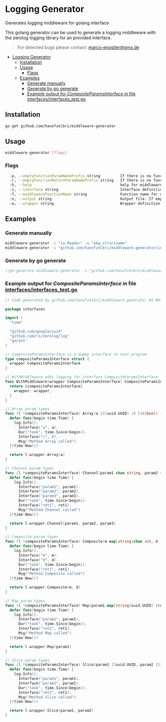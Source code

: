 # Logging Generator

Generates logging middleware for golang interface

This golang generator can be used to generate a logging middleware with the zerolog logging library for an provided interface.

> For detected bugs please contact: marco-engstler@gmx.de

- [Logging Generator](#logging-generator)
  - [Installation](#installation)
  - [Usage](#usage)
    - [Flags](#flags)
  - [Examples](#examples)
    - [Generate manually](#generate-manually)
    - [Generate by go generate](#generate-by-go-generate)
    - [Example output for _CompositeParamsInterface_ in file interfaces/interfaces_test.go](#example-output-for-compositeparamsinterface-in-file-interfacesinterfaces_testgo)

## Installation

```bash
go get github.com/hanofzelbri/middleware-generator
```

## Usage

```bash
middleware-generator [flags]
```

### Flags

```bash
  -p, --emptyFunctionParamNamePrefix string         If there is no function parameter name provided this prefix will be used (default "param")
  -r, --emptyFunctionReturnParamNamePrefix string   If there is no function parameter return name provided this prefix will be used (default "ret")
  -h, --help                                        help for middleware-generator
  -i, --interface string                            Interface definition to generate logging middleware for.
  -f, --middlewareFunctionName string               Function name for middleware (default "WithMiddleware")
  -o, --output string                               Output file. If empty StdOut is used
  -w, --wrapper string                              Wrapper definition for implementation of middleware interface.
```

## Examples

### Generate manually

```bash
middleware-generator -i "io.Reader" -w "pkg.structname"
middleware-generator -i "github.com/hanofzelbri/middleware-generator/interfaces.CompositeParamsInterface" -o "logging-middleware.go"
```

### Generate by go generate

```go
//go:generate middleware-generator -i "github.com/hanofzelbri/middleware-generator/interfaces.CompositeParamsInterface" -o "logging-middleware.go"
```

### Example output for _CompositeParamsInterface_ in file [interfaces/interfaces_test.go](interfaces/interfaces_test.go)

```go
// Code generated by github.com/hanofzelbri/middleware-generato; DO NOT EDIT

package interfaces

import (
  "time"

  "github.com/google/uuid"
  "github.com/rs/zerolog/log"
  "go/ast"
)

// CompositeParamsInterface is a dummy interface to test program
type compositeParamsInterface struct {
  wrapper CompositeParamsInterface
}

// WithMiddleware adds logging for interface CompositeParamsInterface
func WithMiddleware(wrapper CompositeParamsInterface) CompositeParamsInterface {
  return &compositeParamsInterface{
    wrapper: wrapper,
  }
}

// Array param types
func (l *compositeParamsInterface) Array(a [3]uuid.UUID) (r [10]bool) {
  defer func(begin time.Time) {
    log.Info().
      Interface("a", a).
      Dur("took", time.Since(begin)).
      Interface("r", r).
      Msg("Method Array called")
  }(time.Now())

  return l.wrapper.Array(a)
}

// Channel param types
func (l *compositeParamsInterface) Channel(param1 chan string, param2 <-chan bool, param3 chan<- int) (ret1 chan int) {
  defer func(begin time.Time) {
    log.Info().
      Interface("param1", param1).
      Interface("param2", param2).
      Interface("param3", param3).
      Dur("took", time.Since(begin)).
      Interface("ret1", ret1).
      Msg("Method Channel called")
  }(time.Now())

  return l.wrapper.Channel(param1, param2, param3)
}

// Composite param types
func (l *compositeParamsInterface) Composite(m map[string]chan int, d [2]chan func(string) map[bool]*ast.MapType) (ret1 []chan func(string) error) {
  defer func(begin time.Time) {
    log.Info().
      Interface("m", m).
      Interface("d", d).
      Dur("took", time.Since(begin)).
      Interface("ret1", ret1).
      Msg("Method Composite called")
  }(time.Now())

  return l.wrapper.Composite(m, d)
}

// Map param types
func (l *compositeParamsInterface) Map(param1 map[string]uuid.UUID) (ret1 map[bool]int) {
  defer func(begin time.Time) {
    log.Info().
      Interface("param1", param1).
      Dur("took", time.Since(begin)).
      Interface("ret1", ret1).
      Msg("Method Map called")
  }(time.Now())

  return l.wrapper.Map(param1)
}

// Slice param types
func (l *compositeParamsInterface) Slice(param1 []uuid.UUID, param2 []int) (ret1 []bool) {
  defer func(begin time.Time) {
    log.Info().
      Interface("param1", param1).
      Interface("param2", param2).
      Dur("took", time.Since(begin)).
      Interface("ret1", ret1).
      Msg("Method Slice called")
  }(time.Now())

  return l.wrapper.Slice(param1, param2)
}

```
